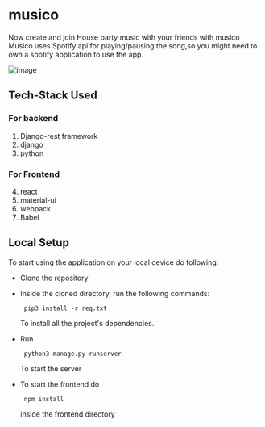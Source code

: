 # musico

Now create and join House party music with your friends with musico
Musico uses Spotify api for playing/pausing the song,so you might need to own a spotify application to use the app.

![image](https://user-images.githubusercontent.com/66299533/104279743-cfbaf900-54d0-11eb-9e0b-c41e5590b645.png)

## Tech-Stack Used

### For backend
1. Django-rest framework
2. django
3. python

### For Frontend
4. react
5. material-ui
6. webpack
7. Babel

## Local Setup

To start using the application on your local device do following.

  - Clone the repository
   
  -  Inside the cloned directory, run the following commands:

        ```  pip3 install -r req.txt ```

     To install all the project's dependencies.

   - Run

        ```  python3 manage.py runserver ```
  
     To start the server
     
   - To start the frontend do
     
     ``` npm install``` 
     
     inside the frontend directory
     
 
